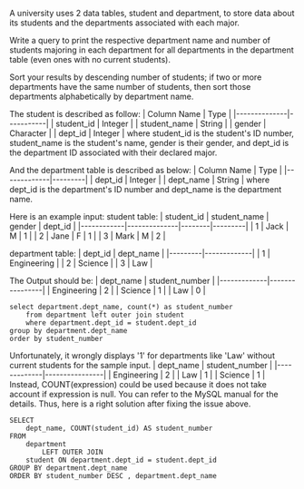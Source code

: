 A university uses 2 data tables, student and department, to store data about its students and the departments associated with each major.

Write a query to print the respective department name and number of students majoring in each department for all departments in the department table (even ones with no current students).

Sort your results by descending number of students; if two or more departments have the same number of students, then sort those departments alphabetically by department name.

The student is described as follow:
| Column Name  | Type      |
|--------------|-----------|
| student_id   | Integer   |
| student_name | String    |
| gender       | Character |
| dept_id      | Integer   |
where student_id is the student's ID number, student_name is the student's name, gender is their gender, and dept_id is the department ID associated with their declared major.

And the department table is described as below:
| Column Name | Type    |
|-------------|---------|
| dept_id     | Integer |
| dept_name   | String  |
where dept_id is the department's ID number and dept_name is the department name.

Here is an example input:
student table:
| student_id | student_name | gender | dept_id |
|------------|--------------|--------|---------|
| 1          | Jack         | M      | 1       |
| 2          | Jane         | F      | 1       |
| 3          | Mark         | M      | 2       |

department table:
| dept_id | dept_name   |
|---------|-------------|
| 1       | Engineering |
| 2       | Science     |
| 3       | Law         |

The Output should be:
| dept_name   | student_number |
|-------------|----------------|
| Engineering | 2              |
| Science     | 1              |
| Law         | 0              |


```
select department.dept_name, count(*) as student_number
    from department left outer join student
    where department.dept_id = student.dept_id
group by department.dept_name
order by student_number
```

Unfortunately, it wrongly displays '1' for departments like 'Law' without current students for the sample input.
| dept_name   | student_number |
|-------------|----------------|
| Engineering | 2              |
| Law         | 1              |
| Science     | 1              |
Instead, COUNT(expression) could be used because it does not take account if expression is null. You can refer to the MySQL manual for the details.
Thus, here is a right solution after fixing the issue above.

```
SELECT
    dept_name, COUNT(student_id) AS student_number
FROM
    department
        LEFT OUTER JOIN
    student ON department.dept_id = student.dept_id
GROUP BY department.dept_name
ORDER BY student_number DESC , department.dept_name
```

